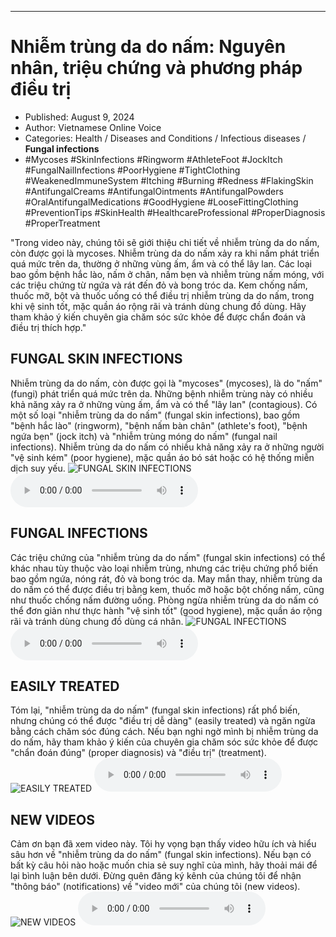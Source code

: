 
---

# Nhiễm trùng da do nấm: Nguyên nhân, triệu chứng và phương pháp điều trị

- Published: August 9, 2024
- Author: Vietnamese Online Voice
- Categories: Health / Diseases and Conditions / Infectious diseases / **Fungal infections**
- #Mycoses #SkinInfections #Ringworm #AthleteFoot #JockItch #FungalNailInfections #PoorHygiene #TightClothing #WeakenedImmuneSystem #Itching #Burning #Redness #FlakingSkin #AntifungalCreams #AntifungalOintments #AntifungalPowders #OralAntifungalMedications #GoodHygiene #LooseFittingClothing #PreventionTips #SkinHealth #HealthcareProfessional #ProperDiagnosis #ProperTreatment

"Trong video này, chúng tôi sẽ giới thiệu chi tiết về nhiễm trùng da do nấm, còn được gọi là mycoses. Nhiễm trùng da do nấm xảy ra khi nấm phát triển quá mức trên da, thường ở những vùng ấm, ẩm và có thể lây lan. Các loại bao gồm bệnh hắc lào, nấm ở chân, nấm bẹn và nhiễm trùng nấm móng, với các triệu chứng từ ngứa và rát đến đỏ và bong tróc da. Kem chống nấm, thuốc mỡ, bột và thuốc uống có thể điều trị nhiễm trùng da do nấm, trong khi vệ sinh tốt, mặc quần áo rộng rãi và tránh dùng chung đồ dùng. Hãy tham khảo ý kiến ​​chuyên gia chăm sóc sức khỏe để được chẩn đoán và điều trị thích hợp."


## FUNGAL SKIN INFECTIONS

Nhiễm trùng da do nấm, còn được gọi là "mycoses" (mycoses), là do "nấm" (fungi) phát triển quá mức trên da. Những bệnh nhiễm trùng này có nhiều khả năng xảy ra ở những vùng ấm, ẩm và có thể "lây lan" (contagious). Có một số loại "nhiễm trùng da do nấm" (fungal skin infections), bao gồm "bệnh hắc lào" (ringworm), "bệnh nấm bàn chân" (athlete's foot), "bệnh ngứa bẹn" (jock itch) và "nhiễm trùng móng do nấm" (fungal nail infections). Nhiễm trùng da do nấm có nhiều khả năng xảy ra ở những người "vệ sinh kém" (poor hygiene), mặc quần áo bó sát hoặc có hệ thống miễn dịch suy yếu.
![FUNGAL SKIN INFECTIONS](https://http-archiver-apis-production-80.schnworks.com/storage/images/transitions/2024-08-09/transition--7662308918-Montserrat-Thin-880E4F.jpg)
<audio controls>
    <source src="https://http-archiver-apis-production-80.schnworks.com/storage/storage/audio/file-25597280292.mp3" type="audio/mpeg">
</audio>



## FUNGAL INFECTIONS

Các triệu chứng của "nhiễm trùng da do nấm" (fungal skin infections) có thể khác nhau tùy thuộc vào loại nhiễm trùng, nhưng các triệu chứng phổ biến bao gồm ngứa, nóng rát, đỏ và bong tróc da. May mắn thay, nhiễm trùng da do nấm có thể được điều trị bằng kem, thuốc mỡ hoặc bột chống nấm, cũng như thuốc chống nấm đường uống. Phòng ngừa nhiễm trùng da do nấm có thể đơn giản như thực hành "vệ sinh tốt" (good hygiene), mặc quần áo rộng rãi và tránh dùng chung đồ dùng cá nhân.
![FUNGAL INFECTIONS](https://http-archiver-apis-production-80.schnworks.com/storage/images/transitions/2024-08-09/transition--11033942854-Montserrat-Bold-004895.jpg)
<audio controls>
    <source src="https://http-archiver-apis-production-80.schnworks.com/storage/storage/audio/file-23617110123.mp3" type="audio/mpeg">
</audio>



## EASILY TREATED

Tóm lại, "nhiễm trùng da do nấm" (fungal skin infections) rất phổ biến, nhưng chúng có thể được "điều trị dễ dàng" (easily treated) và ngăn ngừa bằng cách chăm sóc đúng cách. Nếu bạn nghi ngờ mình bị nhiễm trùng da do nấm, hãy tham khảo ý kiến ​​của chuyên gia chăm sóc sức khỏe để được "chẩn đoán đúng" (proper diagnosis) và "điều trị" (treatment).
![EASILY TREATED](https://http-archiver-apis-production-80.schnworks.com/storage/images/transitions/2024-08-09/transition--38792652589-Montserrat-ExtraBold-673AB7.jpg)
<audio controls>
    <source src="https://http-archiver-apis-production-80.schnworks.com/storage/storage/audio/file-5864352322.mp3" type="audio/mpeg">
</audio>



## NEW VIDEOS

Cảm ơn bạn đã xem video này. Tôi hy vọng bạn thấy video hữu ích và hiểu sâu hơn về "nhiễm trùng da do nấm" (fungal skin infections). Nếu bạn có bất kỳ câu hỏi nào hoặc muốn chia sẻ suy nghĩ của mình, hãy thoải mái để lại bình luận bên dưới. Đừng quên đăng ký kênh của chúng tôi để nhận "thông báo" (notifications) về "video mới" của chúng tôi (new videos).
![NEW VIDEOS](https://http-archiver-apis-production-80.schnworks.com/storage/images/transitions/2024-08-09/transition--7561054775-Montserrat-Thin-4A148C.jpg)
<audio controls>
    <source src="https://http-archiver-apis-production-80.schnworks.com/storage/storage/audio/file-13093685000.mp3" type="audio/mpeg">
</audio>

